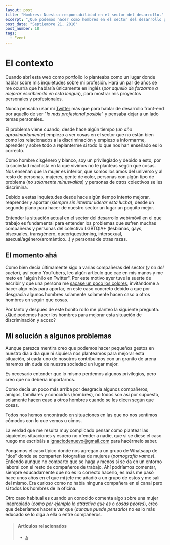 ```yaml
---
layout: post
title: "Hombres: Nuestra responsabilidad en el sector del desarrollo."
excerpt: "¿Qué podemos hacer como hombres en el sector del desarrollo para hacer de este un lugar mejor para nuestras compañeras?"
post_date: "Septiembre 21, 2016"
post_number: 18
tags: 
  - Event
---
```


# El contexto

Cuando abrí esta web como portfolio lo planteaba como un lugar donde hablar sobre mis inquietudes sobre mi profesión. Hará un par de años se me ocurría que hablaría únicamente en inglés (*por aquello de forzarme a mejorar escribiendo en esta lengua*), para mostrar mis proyectos personales y profesionales.

Nunca pensaba usar mi <a href="https://twitter.com/IgnaciodeNuevo" target="_blank">Twitter</a> más que para hablar de desarrollo front-end por aquello de ser "*lo más profesional posible*" y pensaba dejar a un lado temas personales.

El problema viene cuando, desde hace algún tiempo (*un año aproximadamente*) empiezo a ver cosas en el sector que no están bien como los relacionados a la discriminación y empiezo a informarme, aprender y sobre todo a replanterme si todo lo que nos han enseñado es lo correcto.

Como hombre cisgénero y blanco, soy un privilegiado y debido a esto, por la sociedad machista en la que vivimos no te planteas según que cosas. Nos enseñan que la mujer es inferior, que somos los amos del universo y al resto de personas, mujeres, gente de color, personas con algún tipo de problema (*no solamente minusvalías*) y personas de otros colectivos se les discrimina.

Debido a estas inquietudes desde hace algún tiempo intento mejorar, reaprender y aportar (*siempre sin intentar liderar esta lucha*), desde un segundo plano para hacer de nuestro sector un lugar un poquito mejor.

Entender la situación actual en el sector del desarrollo web/móvil en el que trabajo es fundamental para entender los problemas que sufren muchas compañeras y personas del colectivo LGBTQIA+ (lesbianas, gays, bisexuales, transgénero, queer/questioning, intersexual, asexual/agénero/aromántico...) y personas de otras razas.

## El momento ahá

Como bien decía últimamente sigo a varias compañeras del sector (*y no del sector*), así como YouTubers, leo algún artículo que cae en mis manos y me meto en "algún hilo en Twitter". Por este motivo ayer tuve la suerte de escribir y que una persona me <a href="https://twitter.com/filobotica/status/910444454842073088">sacase un poco los colores</a>, invitándome a hacer algo más para aportar, en este caso concreto debido a que por desgracia algunos hombres solamente solamente hacen caso a otros hombres en según que cosas.

Por tanto y después de este bonito rollo me planteo la siguiente pregunta. ¿Qué podemos hacer los hombres para mejorar esta situación de discriminación y acoso?

## Mi solución a algunos problemas

Aunque parezca mentira creo que podemos hacer pequeños gestos en nuestro día a día que ni siquiera nos planteamos para mejorar esta situación, si cada uno de nosotros contribuimos con un granito de arena haremos sin duda de nuestra sociedad un lugar mejor.

Es necesario entender que lo mismo perdemos algunos privilegios, pero creo que no debería importarnos.

Como decía un poco más arriba por desgracia algunos compañeros, amigos, familiares y conocidos (hombres), no todos son así por supuesto, solamente hacen caso a otros hombres cuando se les dicen según que cosas.

Todos nos hemos encontrado en situaciones en las que no nos sentimos cómodos con lo que vemos u oimos.

La verdad que me resulta muy complicado pensar como plantear las siguientes situaciones y espero no ofender a nadie, que si se diese el caso ruego me escribáis a <a href="mailto:ignaciodenuevo@gmail.com">ignaciodenuevo@gmail.com</a> para hacérmelo saber.

Pongamos el caso típico donde nos agregan a un grupo de Whatsapp de "tios" donde se comparten fotografías de mujeres (*pornografía vamos*). Entiendo aunque no comparto que se haga y menos si se da en un entorno laboral con el resto de compañeros de trabajo. Ahí podríamos comentar, siempre educadamente que no es lo correcto hacerlo, es más me pasó hace unos años en el que mi jefe me añadió a un grupo de estos y me salí del mismo. Era curioso como no había ninguna compañera en el canal pero si todos los hombres de la oficina.

Otro caso habitual es cuando un conocido comenta algo sobre una mujer inapropiado (*como por ejemplo lo atractiva que es o cosas peores*), creo que deberíamos hacerle ver que (*aunque puede pensarlo*) no es lo más educado se lo diga a ella o entre compañeros.

<div>
  <blockquote class="container  alert">
    <h4>Artículos relacionados</h4>
    <ul>
     <li><a href="">a</a></li>
    </ul>
  </blockquote>
</div>